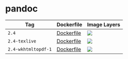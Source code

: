 # pandoc

Tag | Dockerfile | Image Layers
----|------------|-------------
`2.4` | [Dockerfile](https://github.com/helphi/Dockerfile-pandoc/blob/master/2.4/Dockerfile) | [![](https://images.microbadger.com/badges/image/helphi/pandoc:2.4.svg)](https://microbadger.com/images/helphi/pandoc:2.4 "Get your own image badge on microbadger.com")
`2.4-texlive` | [Dockerfile](https://github.com/helphi/Dockerfile-pandoc/blob/master/2.4-texlive/Dockerfile) | [![](https://images.microbadger.com/badges/image/helphi/pandoc:2.4-texlive.svg)](https://microbadger.com/images/helphi/pandoc:2.4-texlive "Get your own image badge on microbadger.com")
`2.4-wkhtmltopdf-1` | [Dockerfile](https://github.com/helphi/Dockerfile-pandoc/blob/master/2.4-wkhtmltopdf/Dockerfile) | [![](https://images.microbadger.com/badges/image/helphi/pandoc:2.4-wkhtmltopdf-1.svg)](https://microbadger.com/images/helphi/pandoc:2.4-wkhtmltopdf-1 "Get your own image badge on microbadger.com")
